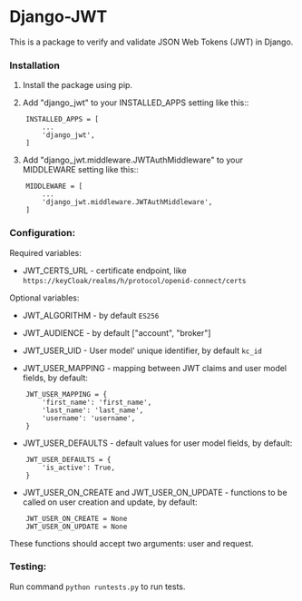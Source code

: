 # Django-JWT

This is a package to verify and validate JSON Web Tokens (JWT) in Django.

### Installation
1. Install the package using pip.

2. Add "django_jwt" to your INSTALLED_APPS setting like this::
```
    INSTALLED_APPS = [
        ...
        'django_jwt',
    ]
```

3. Add "django_jwt.middleware.JWTAuthMiddleware" to your MIDDLEWARE setting like this::
```
    MIDDLEWARE = [
        ...
        'django_jwt.middleware.JWTAuthMiddleware',
    ]
```

### Configuration:
Required variables:
- JWT_CERTS_URL - certificate endpoint, like `https://keyCloak/realms/h/protocol/openid-connect/certs`

Optional variables:
- JWT_ALGORITHM - by default `ES256`
- JWT_AUDIENCE - by default ["account", "broker"]
- JWT_USER_UID - User model' unique identifier, by default `kc_id`

- JWT_USER_MAPPING - mapping between JWT claims and user model fields, by default:
```
    JWT_USER_MAPPING = {
        'first_name': 'first_name',
        'last_name': 'last_name',
        'username': 'username',
    }
```
- JWT_USER_DEFAULTS - default values for user model fields, by default:
```
    JWT_USER_DEFAULTS = {
        'is_active': True,
    }
```

- JWT_USER_ON_CREATE and JWT_USER_ON_UPDATE - functions to be called on user creation and update, by default:
```
    JWT_USER_ON_CREATE = None
    JWT_USER_ON_UPDATE = None
```
These functions should accept two arguments: user and request.

### Testing:
Run command `python runtests.py` to run tests.